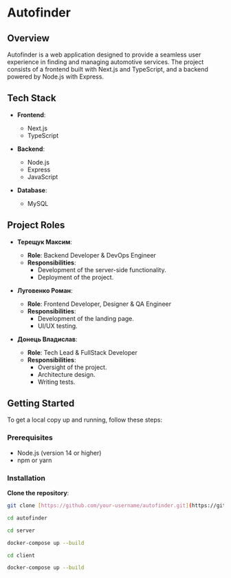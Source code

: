 # Autofinder

## Overview

Autofinder is a web application designed to provide a seamless user experience in finding and managing automotive services. The project consists of a frontend built with Next.js and TypeScript, and a backend powered by Node.js with Express.

## Tech Stack

- **Frontend**: 
  - Next.js
  - TypeScript

- **Backend**: 
  - Node.js
  - Express
  - JavaScript

- **Database**: 
  - MySQL

## Project Roles

- **Терещук Максим**: 
  - **Role**: Backend Developer & DevOps Engineer
  - **Responsibilities**: 
    - Development of the server-side functionality.
    - Deployment of the project.

- **Луговенко Роман**: 
  - **Role**: Frontend Developer, Designer & QA Engineer
  - **Responsibilities**: 
    - Development of the landing page.
    - UI/UX testing.

- **Донець Владислав**: 
  - **Role**: Tech Lead & FullStack Developer
  - **Responsibilities**: 
    - Oversight of the project.
    - Architecture design.
    - Writing tests.

## Getting Started

To get a local copy up and running, follow these steps:

### Prerequisites

- Node.js (version 14 or higher)
- npm or yarn

### Installation

**Clone the repository**:
   ```bash
   git clone [https://github.com/your-username/autofinder.git](https://github.com/vladd4/autofinder.git)

   cd autofinder

   cd server 

   docker-compose up --build

   cd client

   docker-compose up --build

